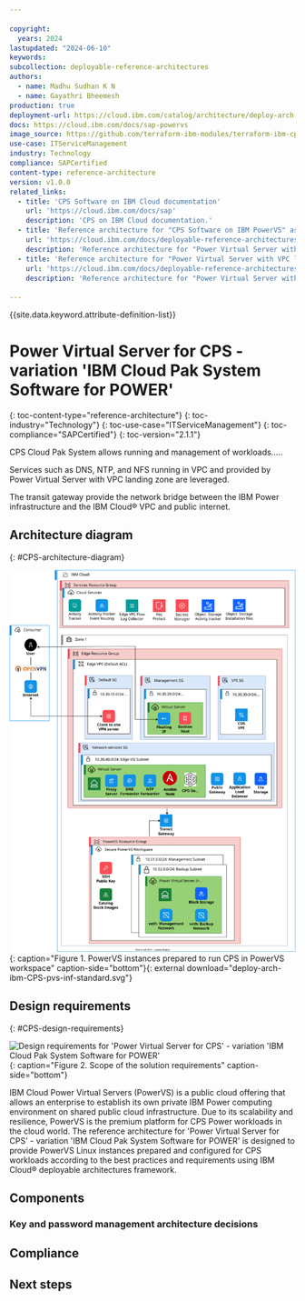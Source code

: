 ```yaml
---

copyright:
  years: 2024
lastupdated: "2024-06-10"
keywords:
subcollection: deployable-reference-architectures
authors:
  - name: Madhu Sudhan K N 
  - name: Gayathri Bheemesh
production: true
deployment-url: https://cloud.ibm.com/catalog/architecture/deploy-arch-ibm-pvs-sap-9aa6135e-75d5-467e-9f4a-ac2a21c069b8-global
docs: https://cloud.ibm.com/docs/sap-powervs
image_source: https://github.com/terraform-ibm-modules/terraform-ibm-cps/blob/gayathri-1/reference-architectures/CPS_Software_for_POWER/deploy-arch-ibm-CPS-pvs-inf-standard.svg
use-case: ITServiceManagement
industry: Technology
compliance: SAPCertified
content-type: reference-architecture
version: v1.0.0
related_links:
  - title: 'CPS Software on IBM Cloud documentation'
    url: 'https://cloud.ibm.com/docs/sap'
    description: 'CPS on IBM Cloud documentation.'
  - title: 'Reference architecture for "CPS Software on IBM PowerVS" as full stack deployment'
    url: 'https://cloud.ibm.com/docs/deployable-reference-architectures?topic=deployable-reference-architectures-deploy-arch-ibm-pvs-inf-full-stack'
    description: 'Reference architecture for "Power Virtual Server with VPC landing zone" as full stack deployment'
  - title: 'Reference architecture for "Power Virtual Server with VPC landing zone" as extension of existing deployment'
    url: 'https://cloud.ibm.com/docs/deployable-reference-architectures?topic=deployable-reference-architectures-deploy-arch-ibm-pvs-inf-extension'
    description: 'Reference architecture for "Power Virtual Server with VPC landing zone" as extension of existing deployment'

---
```


{{site.data.keyword.attribute-definition-list}}

# Power Virtual Server for CPS - variation 'IBM Cloud Pak System Software for POWER'
{: toc-content-type="reference-architecture"}
{: toc-industry="Technology"}
{: toc-use-case="ITServiceManagement"}
{: toc-compliance="SAPCertified"}
{: toc-version="2.1.1"}

CPS Cloud Pak System allows running and management of workloads.....

Services such as DNS, NTP, and NFS running in VPC and provided by Power Virtual Server with VPC landing zone are leveraged.

The transit gateway provide the network bridge between the IBM Power infrastructure and the IBM Cloud® VPC and public internet.

## Architecture diagram
{: #CPS-architecture-diagram}

![Architecture diagram for 'CPS on Power Virtual Server' - variation 'IBM Cloud Pak System Software for POWER'.](deploy-arch-ibm-CPS-pvs-inf-standard.svg "Architecture diagram"){: caption="Figure 1. PowerVS instances prepared to run CPS in PowerVS workspace" caption-side="bottom"}{: external download="deploy-arch-ibm-CPS-pvs-inf-standard.svg"}

## Design requirements
{: #CPS-design-requirements}

![Design requirements for 'Power Virtual Server for CPS' - variation 'IBM Cloud Pak System Software for POWER'](heat-map-deploy-arch-ibm-pvs-sap-ready-to-go.svg "Design requirements"){: caption="Figure 2. Scope of the solution requirements" caption-side="bottom"}

IBM Cloud Power Virtual Servers (PowerVS) is a public cloud offering that allows an enterprise to establish its own private IBM Power computing environment on shared public cloud infrastructure. Due to its scalability and resilience, PowerVS is the premium platform for CPS Power workloads in the cloud world. The reference architecture for 'Power Virtual Server for CPS' - variation 'IBM Cloud Pak System Software for POWER' is designed to provide PowerVS Linux instances prepared and configured for CPS workloads according to the best practices and requirements using IBM Cloud® deployable architectures framework.

## Components

### Key and password management architecture decisions


## Compliance




## Next steps



